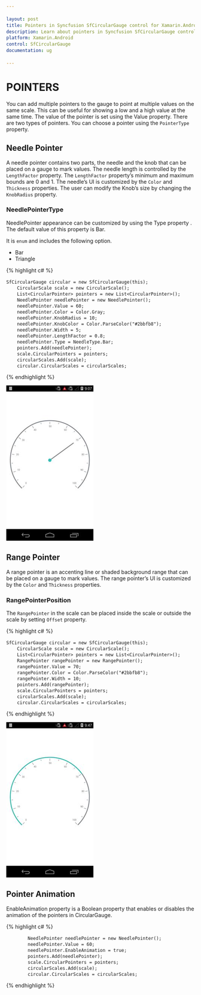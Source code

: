 ```yaml
---

layout: post
title: Pointers in Syncfusion SfCircularGauge control for Xamarin.Android 
description: Learn about pointers in Syncfusion SfCircularGauge control
platform: Xamarin.Android
control: SfCircularGauge
documentation: ug

---
```


# POINTERS

You can add multiple pointers to the gauge to point at multiple values on the same scale. This can be useful for showing a low and a high value at the same time. The value of the pointer is set using the Value property. There are two types of pointers. You can choose a pointer using the `PointerType` property.

## Needle Pointer

A needle pointer contains two parts, the needle and the knob that can be placed on a gauge to mark values. The needle length is controlled by the `LengthFactor` property. The `LengthFactor` property’s minimum and maximum bounds are 0 and 1. The needle’s UI is customized by the `Color` and `Thickness` properties. The user can modify the Knob’s size by changing the `KnobRadius` property.

### NeedlePointerType

NeedlePointer appearance can be customized by using the Type property . The default value of this property is Bar.

It is `enum` and includes the following option.

* Bar
* Triangle

{% highlight c# %}

    SfCircularGauge circular = new SfCircularGauge(this);
        CircularScale scale = new CircularScale();
        List<CircularPointer> pointers = new List<CircularPointer>();
        NeedlePointer needlePointer = new NeedlePointer();
        needlePointer.Value = 60;
        needlePointer.Color = Color.Gray;
        needlePointer.KnobRadius = 10;
        needlePointer.KnobColor = Color.ParseColor("#2bbfb8");
        needlePointer.Width = 5;
        needlePointer.LengthFactor = 0.8;
        needlePointer.Type = NeedleType.Bar;
        pointers.Add(needlePointer);
        scale.CircularPointers = pointers;
        circularScales.Add(scale);
        circular.CircularScales = circularScales;

{% endhighlight %}

![](pointers_images/pointers_img1.png)

## Range Pointer

A range pointer is an accenting line or shaded background range that can be placed on a gauge to mark values. The range pointer’s UI is customized by the `Color` and `Thickness` properties.

### RangePointerPosition

The `RangePointer` in the scale can be placed inside the scale or outside the scale by setting `Offset` property.

{% highlight c# %}

    SfCircularGauge circular = new SfCircularGauge(this);
        CircularScale scale = new CircularScale();
        List<CircularPointer> pointers = new List<CircularPointer>();
        RangePointer rangePointer = new RangePointer();
        rangePointer.Value = 70;
        rangePointer.Color = Color.ParseColor("#2bbfb8");
        rangePointer.Width = 10;
        pointers.Add(rangePointer);
        scale.CircularPointers = pointers;
        circularScales.Add(scale);
        circular.CircularScales = circularScales;

{% endhighlight %}

![](pointers_images/pointers_img2.png)

## Pointer Animation

EnableAnimation property is a Boolean property that enables or disables the animation of the pointers in CircularGauge.

{% highlight c# %}

            NeedlePointer needlePointer = new NeedlePointer();
            needlePointer.Value = 60;    
            needlePointer.EnableAnimation = true;          
            pointers.Add(needlePointer);
            scale.CircularPointers = pointers;
            circularScales.Add(scale);
            circular.CircularScales = circularScales;

{% endhighlight  %}